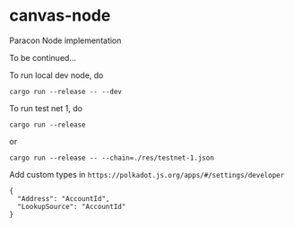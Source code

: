 # canvas-node

Paracon Node implementation

To be continued...

To run local dev node, do

```
cargo run --release -- --dev
```

To run test net 1, do

```
cargo run --release
```

or

```
cargo run --release -- --chain=./res/testnet-1.json
```

Add custom types in `https://polkadot.js.org/apps/#/settings/developer`
```
{
  "Address": "AccountId",
  "LookupSource": "AccountId"
}
```
